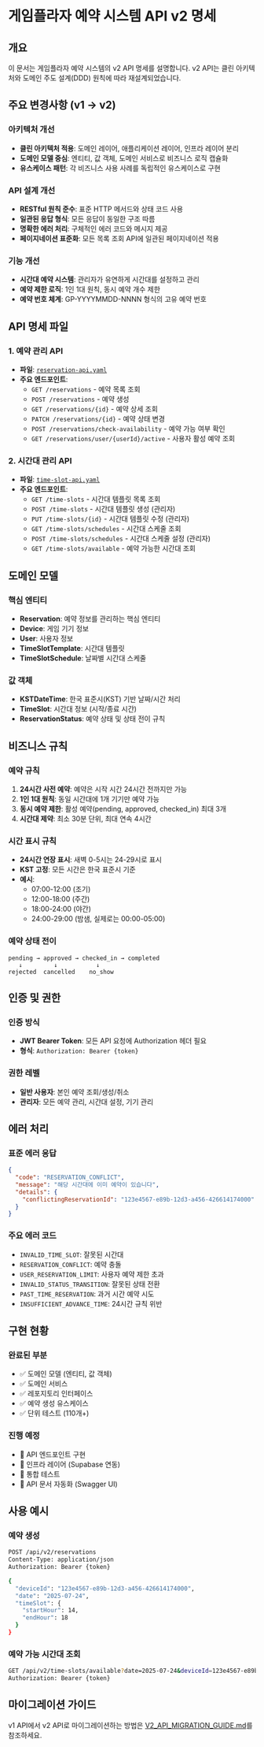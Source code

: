# 게임플라자 예약 시스템 API v2 명세

## 개요

이 문서는 게임플라자 예약 시스템의 v2 API 명세를 설명합니다. v2 API는 클린 아키텍처와 도메인 주도 설계(DDD) 원칙에 따라 재설계되었습니다.

## 주요 변경사항 (v1 → v2)

### 아키텍처 개선
- **클린 아키텍처 적용**: 도메인 레이어, 애플리케이션 레이어, 인프라 레이어 분리
- **도메인 모델 중심**: 엔티티, 값 객체, 도메인 서비스로 비즈니스 로직 캡슐화
- **유스케이스 패턴**: 각 비즈니스 사용 사례를 독립적인 유스케이스로 구현

### API 설계 개선
- **RESTful 원칙 준수**: 표준 HTTP 메서드와 상태 코드 사용
- **일관된 응답 형식**: 모든 응답이 동일한 구조 따름
- **명확한 에러 처리**: 구체적인 에러 코드와 메시지 제공
- **페이지네이션 표준화**: 모든 목록 조회 API에 일관된 페이지네이션 적용

### 기능 개선
- **시간대 예약 시스템**: 관리자가 유연하게 시간대를 설정하고 관리
- **예약 제한 로직**: 1인 1대 원칙, 동시 예약 개수 제한
- **예약 번호 체계**: GP-YYYYMMDD-NNNN 형식의 고유 예약 번호

## API 명세 파일

### 1. 예약 관리 API
- **파일**: [`reservation-api.yaml`](./reservation-api.yaml)
- **주요 엔드포인트**:
  - `GET /reservations` - 예약 목록 조회
  - `POST /reservations` - 예약 생성
  - `GET /reservations/{id}` - 예약 상세 조회
  - `PATCH /reservations/{id}` - 예약 상태 변경
  - `POST /reservations/check-availability` - 예약 가능 여부 확인
  - `GET /reservations/user/{userId}/active` - 사용자 활성 예약 조회

### 2. 시간대 관리 API
- **파일**: [`time-slot-api.yaml`](./time-slot-api.yaml)
- **주요 엔드포인트**:
  - `GET /time-slots` - 시간대 템플릿 목록 조회
  - `POST /time-slots` - 시간대 템플릿 생성 (관리자)
  - `PUT /time-slots/{id}` - 시간대 템플릿 수정 (관리자)
  - `GET /time-slots/schedules` - 시간대 스케줄 조회
  - `POST /time-slots/schedules` - 시간대 스케줄 설정 (관리자)
  - `GET /time-slots/available` - 예약 가능한 시간대 조회

## 도메인 모델

### 핵심 엔티티
- **Reservation**: 예약 정보를 관리하는 핵심 엔티티
- **Device**: 게임 기기 정보
- **User**: 사용자 정보
- **TimeSlotTemplate**: 시간대 템플릿
- **TimeSlotSchedule**: 날짜별 시간대 스케줄

### 값 객체
- **KSTDateTime**: 한국 표준시(KST) 기반 날짜/시간 처리
- **TimeSlot**: 시간대 정보 (시작/종료 시간)
- **ReservationStatus**: 예약 상태 및 상태 전이 규칙

## 비즈니스 규칙

### 예약 규칙
1. **24시간 사전 예약**: 예약은 시작 시간 24시간 전까지만 가능
2. **1인 1대 원칙**: 동일 시간대에 1개 기기만 예약 가능
3. **동시 예약 제한**: 활성 예약(pending, approved, checked_in) 최대 3개
4. **시간대 제약**: 최소 30분 단위, 최대 연속 4시간

### 시간 표시 규칙
- **24시간 연장 표시**: 새벽 0-5시는 24-29시로 표시
- **KST 고정**: 모든 시간은 한국 표준시 기준
- **예시**: 
  - 07:00-12:00 (조기)
  - 12:00-18:00 (주간)
  - 18:00-24:00 (야간)
  - 24:00-29:00 (밤샘, 실제로는 00:00-05:00)

### 예약 상태 전이
```
pending → approved → checked_in → completed
   ↓         ↓           ↓
rejected  cancelled    no_show
```

## 인증 및 권한

### 인증 방식
- **JWT Bearer Token**: 모든 API 요청에 Authorization 헤더 필요
- **형식**: `Authorization: Bearer {token}`

### 권한 레벨
- **일반 사용자**: 본인 예약 조회/생성/취소
- **관리자**: 모든 예약 관리, 시간대 설정, 기기 관리

## 에러 처리

### 표준 에러 응답
```json
{
  "code": "RESERVATION_CONFLICT",
  "message": "해당 시간대에 이미 예약이 있습니다",
  "details": {
    "conflictingReservationId": "123e4567-e89b-12d3-a456-426614174000"
  }
}
```

### 주요 에러 코드
- `INVALID_TIME_SLOT`: 잘못된 시간대
- `RESERVATION_CONFLICT`: 예약 충돌
- `USER_RESERVATION_LIMIT`: 사용자 예약 제한 초과
- `INVALID_STATUS_TRANSITION`: 잘못된 상태 전환
- `PAST_TIME_RESERVATION`: 과거 시간 예약 시도
- `INSUFFICIENT_ADVANCE_TIME`: 24시간 규칙 위반

## 구현 현황

### 완료된 부분
- ✅ 도메인 모델 (엔티티, 값 객체)
- ✅ 도메인 서비스
- ✅ 레포지토리 인터페이스
- ✅ 예약 생성 유스케이스
- ✅ 단위 테스트 (110개+)

### 진행 예정
- 🚧 API 엔드포인트 구현
- 🚧 인프라 레이어 (Supabase 연동)
- 🚧 통합 테스트
- 🚧 API 문서 자동화 (Swagger UI)

## 사용 예시

### 예약 생성
```bash
POST /api/v2/reservations
Content-Type: application/json
Authorization: Bearer {token}

{
  "deviceId": "123e4567-e89b-12d3-a456-426614174000",
  "date": "2025-07-24",
  "timeSlot": {
    "startHour": 14,
    "endHour": 18
  }
}
```

### 예약 가능 시간대 조회
```bash
GET /api/v2/time-slots/available?date=2025-07-24&deviceId=123e4567-e89b-12d3-a456-426614174000
Authorization: Bearer {token}
```

## 마이그레이션 가이드

v1 API에서 v2 API로 마이그레이션하는 방법은 [V2_API_MIGRATION_GUIDE.md](/docs/V2_API_MIGRATION_GUIDE.md)를 참조하세요.